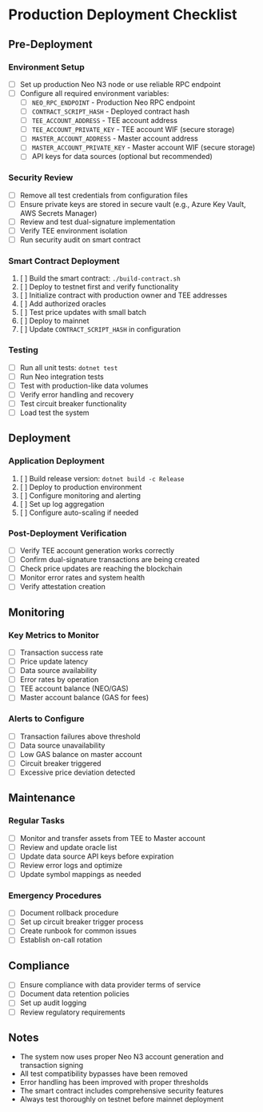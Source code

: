 # Production Deployment Checklist

## Pre-Deployment

### Environment Setup
- [ ] Set up production Neo N3 node or use reliable RPC endpoint
- [ ] Configure all required environment variables:
  - [ ] `NEO_RPC_ENDPOINT` - Production Neo RPC endpoint
  - [ ] `CONTRACT_SCRIPT_HASH` - Deployed contract hash
  - [ ] `TEE_ACCOUNT_ADDRESS` - TEE account address
  - [ ] `TEE_ACCOUNT_PRIVATE_KEY` - TEE account WIF (secure storage)
  - [ ] `MASTER_ACCOUNT_ADDRESS` - Master account address  
  - [ ] `MASTER_ACCOUNT_PRIVATE_KEY` - Master account WIF (secure storage)
  - [ ] API keys for data sources (optional but recommended)

### Security Review
- [ ] Remove all test credentials from configuration files
- [ ] Ensure private keys are stored in secure vault (e.g., Azure Key Vault, AWS Secrets Manager)
- [ ] Review and test dual-signature implementation
- [ ] Verify TEE environment isolation
- [ ] Run security audit on smart contract

### Smart Contract Deployment
1. [ ] Build the smart contract: `./build-contract.sh`
2. [ ] Deploy to testnet first and verify functionality
3. [ ] Initialize contract with production owner and TEE addresses
4. [ ] Add authorized oracles
5. [ ] Test price updates with small batch
6. [ ] Deploy to mainnet
7. [ ] Update `CONTRACT_SCRIPT_HASH` in configuration

### Testing
- [ ] Run all unit tests: `dotnet test`
- [ ] Run Neo integration tests
- [ ] Test with production-like data volumes
- [ ] Verify error handling and recovery
- [ ] Test circuit breaker functionality
- [ ] Load test the system

## Deployment

### Application Deployment
1. [ ] Build release version: `dotnet build -c Release`
2. [ ] Deploy to production environment
3. [ ] Configure monitoring and alerting
4. [ ] Set up log aggregation
5. [ ] Configure auto-scaling if needed

### Post-Deployment Verification
- [ ] Verify TEE account generation works correctly
- [ ] Confirm dual-signature transactions are being created
- [ ] Check price updates are reaching the blockchain
- [ ] Monitor error rates and system health
- [ ] Verify attestation creation

## Monitoring

### Key Metrics to Monitor
- [ ] Transaction success rate
- [ ] Price update latency
- [ ] Data source availability
- [ ] Error rates by operation
- [ ] TEE account balance (NEO/GAS)
- [ ] Master account balance (GAS for fees)

### Alerts to Configure
- [ ] Transaction failures above threshold
- [ ] Data source unavailability
- [ ] Low GAS balance on master account
- [ ] Circuit breaker triggered
- [ ] Excessive price deviation detected

## Maintenance

### Regular Tasks
- [ ] Monitor and transfer assets from TEE to Master account
- [ ] Review and update oracle list
- [ ] Update data source API keys before expiration
- [ ] Review error logs and optimize
- [ ] Update symbol mappings as needed

### Emergency Procedures
- [ ] Document rollback procedure
- [ ] Set up circuit breaker trigger process
- [ ] Create runbook for common issues
- [ ] Establish on-call rotation

## Compliance

- [ ] Ensure compliance with data provider terms of service
- [ ] Document data retention policies
- [ ] Set up audit logging
- [ ] Review regulatory requirements

## Notes

- The system now uses proper Neo N3 account generation and transaction signing
- All test compatibility bypasses have been removed
- Error handling has been improved with proper thresholds
- The smart contract includes comprehensive security features
- Always test thoroughly on testnet before mainnet deployment